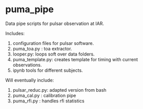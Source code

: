 # puma_pipe

Data pipe scripts for pulsar observation at IAR.

Includes:

1) configuration files for pulsar software.
2) puma_toa.py : toa extractor.
3) looper.py: loops soft over data folders.
4) puma_template.py: creates template for timing with current observations.
5) ipynb tools for different subjects.

Will eventually include:

1) pulsar_reduc.py: adapted version from bash 
2) puma_cal.py : calibration pipe
3) puma_rfi.py : handles rfi statistics

